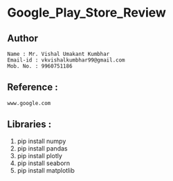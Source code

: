 # Google_Play_Store_Review

## Author 
    Name : Mr. Vishal Umakant Kumbhar
    Email-id : vkvishalkumbhar99@gmail.com
    Mob. No. : 9960751186

## Reference :
    www.google.com 

## Libraries :
1. pip install numpy
2. pip install pandas
3. pip install plotly
4. pip install seaborn
5. pip install matplotlib